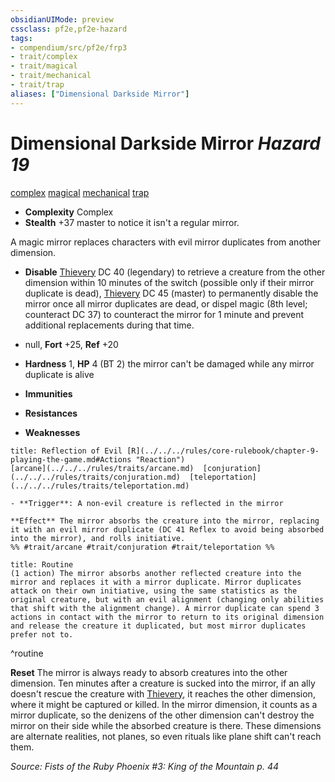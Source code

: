 ```yaml
---
obsidianUIMode: preview
cssclass: pf2e,pf2e-hazard
tags:
- compendium/src/pf2e/frp3
- trait/complex
- trait/magical
- trait/mechanical
- trait/trap
aliases: ["Dimensional Darkside Mirror"]
---
```

# Dimensional Darkside Mirror *Hazard 19*  
[complex](../../../Rules/traits/complex.md)  [magical](../../../Rules/traits/magical.md)  [mechanical](../../../Rules/traits/mechanical.md)  [trap](../../../Rules/traits/trap.md)  

- **Complexity** Complex
- **Stealth** +37 master to notice it isn't a regular mirror.  

A magic mirror replaces characters with evil mirror duplicates from another dimension.

- **Disable** [Thievery](../../skills.md#Thievery) DC 40 (legendary) to retrieve a creature from the other dimension within 10 minutes of the switch (possible only if their mirror duplicate is dead), [Thievery](../../skills.md#Thievery) DC 45 (master) to permanently disable the mirror once all mirror duplicates are dead, or dispel magic (8th level; counteract DC 37) to counteract the mirror for 1 minute and prevent additional replacements during that time.  

- null, **Fort** +25, **Ref** +20
- **Hardness** 1, **HP** 4 (BT 2)  the mirror can't be damaged while any mirror duplicate is alive
- **Immunities** 
- **Resistances** 
- **Weaknesses** 
     
```ad-embed-ability
title: Reflection of Evil [R](../../../rules/core-rulebook/chapter-9-playing-the-game.md#Actions "Reaction")
[arcane](../../../rules/traits/arcane.md)  [conjuration](../../../rules/traits/conjuration.md)  [teleportation](../../../rules/traits/teleportation.md)  

- **Trigger**: A non-evil creature is reflected in the mirror

**Effect** The mirror absorbs the creature into the mirror, replacing it with an evil mirror duplicate (DC 41 Reflex to avoid being absorbed into the mirror), and rolls initiative.  
%% #trait/arcane #trait/conjuration #trait/teleportation %%
```

```ad-pf2-summary
title: Routine
(1 action) The mirror absorbs another reflected creature into the mirror and replaces it with a mirror duplicate. Mirror duplicates attack on their own initiative, using the same statistics as the original creature, but with an evil alignment (changing only abilities that shift with the alignment change). A mirror duplicate can spend 3 actions in contact with the mirror to return to its original dimension and release the creature it duplicated, but most mirror duplicates prefer not to.
```
^routine

**Reset** The mirror is always ready to absorb creatures into the other dimension. Ten minutes after a creature is sucked into the mirror, if an ally doesn't rescue the creature with [Thievery](../../skills.md#Thievery), it reaches the other dimension, where it might be captured or killed. In the mirror dimension, it counts as a mirror duplicate, so the denizens of the other dimension can't destroy the mirror on their side while the absorbed creature is there. These dimensions are alternate realities, not planes, so even rituals like plane shift can't reach them.  

*Source: Fists of the Ruby Phoenix #3: King of the Mountain p. 44*
